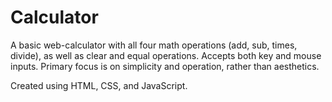 # Calculator

A basic web-calculator with all four math operations (add, sub, times, divide), as well as clear and equal operations. Accepts both key and mouse inputs. Primary focus is on simplicity and operation, rather than aesthetics.

Created using HTML, CSS, and JavaScript.
